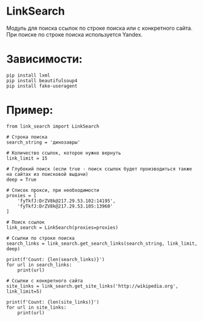 # LinkSearch
Модуль для поиска ссылок по строке поиска или с конкретного сайта. 
При поиске по строке поиска используется Yandex.

# Зависимости:
    pip install lxml
    pip install beautifulsoup4
    pip install fake-useragent

# Пример:

    from link_search import LinkSearch

    # Строка поиска
    search_string = 'динозавры'
    
    # Количество ссылок, которое нужно вернуть
    link_limit = 15
    
    # Глубокий поиск (если true - поиск ссылок будет производиться также на сайтах из поисковой выдачи)
    deep = True
    
    # Список прокси, при необходимости
    proxies = [
        'fyTkfJ:DrZV8k@217.29.53.102:14195',
        'fyTkfJ:DrZV8k@217.29.53.105:13960'
    ]

    # Поиск ссылок
    link_search = LinkSearch(proxies=proxies)
    
    # Ссылки по строке поиска
    search_links = link_search.get_search_links(search_string, link_limit, deep)

    print(f'Count: {len(search_links)}')
    for url in search_links:
        print(url)
    
    # Ссылки с конкретного сайта
    site_links = link_search.get_site_links('http://wikipedia.org', link_limit=5)

    print(f'Count: {len(site_links)}')
    for url in site_links:
        print(url)